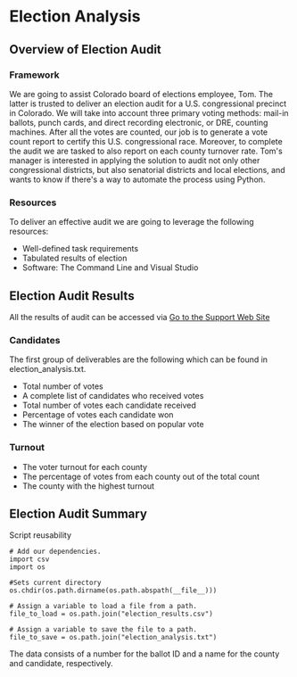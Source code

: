 # Election Analysis

## Overview of Election Audit
### Framework
We are going to assist Colorado board of elections employee, Tom. The latter is trusted to deliver an election audit for a U.S. congressional precinct in Colorado. We will take into account three primary voting methods: mail-in ballots, punch cards, and direct recording electronic, or DRE, counting machines. After all the votes are counted, our job is to generate a vote count report to certify this U.S. congressional race. Moreover, to complete the audit we are tasked to also report on each county turnover rate.
Tom's manager is interested in applying the solution to audit not only other congressional districts, but also senatorial districts and local elections,  and wants to know if there's a way to automate the process using Python.

### Resources
To deliver an effective audit we are going to leverage the following resources:
* Well-defined task requirements
* Tabulated results of election 
* Software: The Command Line and Visual Studio

## Election Audit Results
All the results of audit can be accessed via  [Go to the Support Web Site](https://github.com/ArmineKhanan/Election_Analysis/blob/main/election_analysis.txt)
### Candidates
The first group of deliverables are the following which can be found in election_analysis.txt.
* Total number of votes
* A complete list of candidates who received votes
* Total number of votes each candidate received
* Percentage of votes each candidate won
* The winner of the election based on popular vote


### Turnout

* The voter turnout for each county
* The percentage of votes from each county out of the total count
* The county with the highest turnout

## Election Audit Summary
Script reusability
```
# Add our dependencies.
import csv
import os

#Sets current directory
os.chdir(os.path.dirname(os.path.abspath(__file__)))

# Assign a variable to load a file from a path.
file_to_load = os.path.join("election_results.csv")

# Assign a variable to save the file to a path.
file_to_save = os.path.join("election_analysis.txt")

```
The data consists of a number for the ballot ID and a name for the county and candidate, respectively. 
